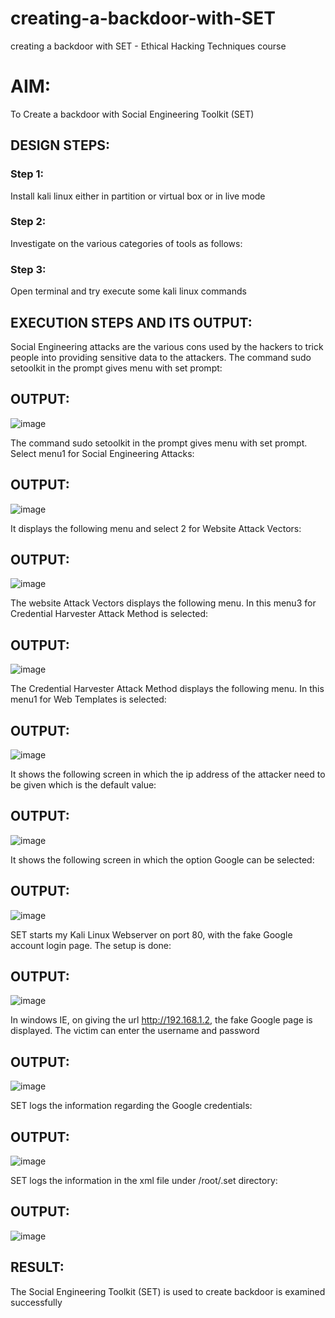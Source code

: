 # creating-a-backdoor-with-SET
creating a backdoor with SET - Ethical Hacking Techniques course

# AIM:
To Create a backdoor with Social Engineering Toolkit (SET)

## DESIGN STEPS:

### Step 1:

Install kali linux either in partition or virtual box or in live mode


### Step 2:

Investigate on the various categories of tools as follows:

### Step 3:

Open terminal and try execute some kali linux commands

## EXECUTION STEPS AND ITS OUTPUT:
Social Engineering attacks are the various cons used by the hackers to trick people into providing sensitive data to the attackers. 
The command sudo setoolkit in the prompt gives menu with set prompt:

## OUTPUT:

![image](https://github.com/sathyaa22/creating-a-backdoor-with-SET/assets/140483368/6fd00aba-cd12-4ccb-ac26-56793f45360c)

The command sudo setoolkit in the prompt gives menu with set prompt. Select menu1 for Social Engineering Attacks:

## OUTPUT:

![image](https://github.com/sathyaa22/creating-a-backdoor-with-SET/assets/140483368/2a8e9465-8100-4beb-b4aa-e8d7e7373e3d)

It displays the following menu and select 2 for Website Attack Vectors:

## OUTPUT:

![image](https://github.com/sathyaa22/creating-a-backdoor-with-SET/assets/140483368/81d1e37b-072f-4e92-ba9f-3840ca398c59)

The website Attack Vectors displays the following menu. In this menu3 for Credential Harvester Attack Method is selected:

## OUTPUT:

![image](https://github.com/sathyaa22/creating-a-backdoor-with-SET/assets/140483368/15f82254-f1c8-4e41-b5c9-2eef14978d46)

The Credential Harvester Attack Method displays the following menu. In this menu1 for Web Templates is selected:

## OUTPUT:

![image](https://github.com/sathyaa22/creating-a-backdoor-with-SET/assets/140483368/92306555-f3b4-42fd-821b-d8af1949c8fe)

It shows the following screen in which the ip address of the attacker need to be given which is the default value:

## OUTPUT:

![image](https://github.com/sathyaa22/creating-a-backdoor-with-SET/assets/140483368/ac82be32-ef3c-40f7-9e1e-873310a0cfd0)

It shows the following screen in which the option Google can be selected:

## OUTPUT:

![image](https://github.com/sathyaa22/creating-a-backdoor-with-SET/assets/140483368/9f6abf78-7155-4eaa-a50a-9d3342187d6f)

SET starts my Kali Linux Webserver on port 80, with the fake Google account login page. The setup is done:

## OUTPUT:

![image](https://github.com/sathyaa22/creating-a-backdoor-with-SET/assets/140483368/812c9bd1-55c9-409f-bd02-96b576711dc3)

In windows IE, on giving the url http://192.168.1.2, the fake Google page is displayed. The victim can enter the username and password

## OUTPUT:

![image](https://github.com/sathyaa22/creating-a-backdoor-with-SET/assets/140483368/7507d4a6-8dff-4537-8651-17d9d39ea4e0)

SET logs the information regarding the Google credentials:

## OUTPUT:

![image](https://github.com/sathyaa22/creating-a-backdoor-with-SET/assets/140483368/a9099489-c7d4-4a6b-9484-79c5a37950cd)

SET logs the information in the xml file under /root/.set directory:

## OUTPUT:

![image](https://github.com/sathyaa22/creating-a-backdoor-with-SET/assets/140483368/2ad7682a-898b-4e03-9a19-af34d4eb8e85)


## RESULT:
The Social Engineering Toolkit (SET) is used to create backdoor is  examined successfully
